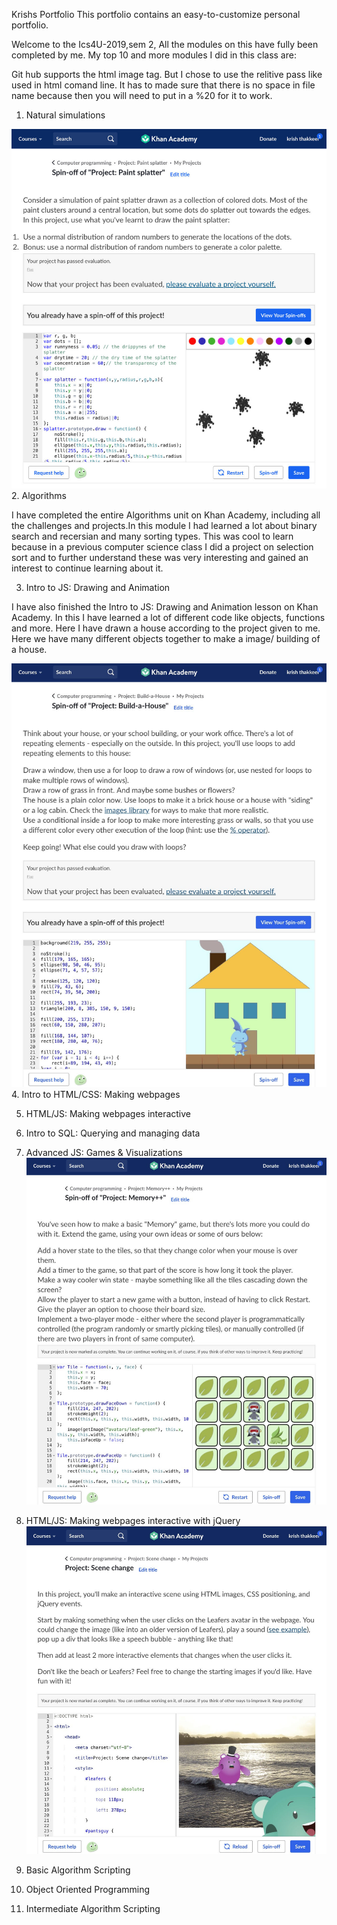 Krishs Portfolio
This portfolio contains an easy-to-customize personal portfolio.



Welcome to the Ics4U-2019,sem 2, All the modules on this have fully been completed by me. My top 10 and more modules I did in this class are:


Git hub supports the html image tag. But I chose to use the relitive pass like used in html comand line. It has to made sure that there is no space in file name because then you will need to put in a %20 for it to work. 


1. Natural simulations

![](unnamed.jpg)
2. Algorithms

I have completed the entire Algorithms unit on Khan Academy, including all the challenges and projects.In this module I had learned a lot about binary search and recersian and many sorting types. This was cool to learn because in a previous computer science class I did a project on selection sort and to further understand these was very interesting and gained an interest to continue learning about it. 


3. Intro to JS: Drawing and Animation

I have also finished the Intro to JS: Drawing and Animation lesson on Khan Academy. In this I have learned a lot of different code like objects, functions and more. Here I have drawn a house according to the project given to me. Here we have many different objects together to make a image/ building of a house. 

![](Jsdrawingandanimation.jpg)
4. Intro to HTML/CSS: Making webpages

5. HTML/JS: Making webpages interactive

6. Intro to SQL: Querying and managing data

7. Advanced JS: Games & Visualizations
![](gamesndvis.jpg)
8. HTML/JS: Making webpages interactive with jQuery
![](lbbfsaojdbvcjsdbvv.jpg)
9. Basic Algorithm Scripting

10. Object Oriented Programming

11. Intermediate Algorithm Scripting

